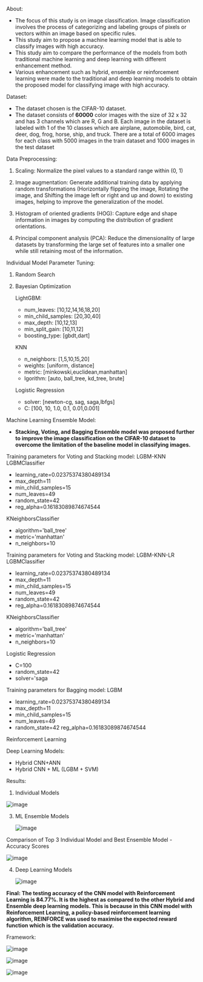 About:

- The focus of this study is on image classification. Image classification involves the process of categorizing and labeling groups of pixels or vectors within an image based on specific rules. 
- This study aim to propose a machine learning model that is able to classify images with high accuracy.
- This study aim to compare the performance of the models from both traditional machine learning and deep learning with different enhancement method.
- Various enhancement such as hybrid, ensemble or reinforcement learning were made to the traditional and deep learning models to obtain the proposed model for classifying image with high accuracy. 

Dataset:

- The dataset chosen is the CIFAR-10 dataset. 
- The dataset consists of **60000** color images with the size of 32 x 32 and has 3 channels which are R, G and B. Each image in the dataset is labeled with 1 of the 10 classes which are airplane, automobile, bird, cat, deer, dog, frog, horse, ship, and truck. There are a total of 6000 images for each class with 5000 images in the train dataset and 1000 images in the test dataset

Data Preprocessing:

1) Scaling: Normalize the pixel values to a standard range within (0, 1)
   
3) Image augmentation:  Generate additional training data by applying random transformations (Horizontally flipping the image, Rotating the image, and Shifting the image left or right and up and down) to existing images, helping to improve the generalization of the model.
   
4) Histogram of oriented gradients (HOG): Capture edge and shape information in images by computing the distribution of gradient orientations.
   
5) Principal component analysis (PCA): Reduce the dimensionality of large datasets by transforming the large set of features into a smaller one while still retaining most of the information.

Individual Model Parameter Tuning:
1) Random Search
2) Bayesian Optimization
   
   LightGBM: 
   - num_leaves: [10,12,14,16,18,20]
   - min_child_samples: [20,30,40]
   - max_depth: [10,12,13]
   - min_split_gain: [10,11,12]
   - boosting_type: [gbdt,dart]
   
   KNN
   - n_neighbors: [1,5,10,15,20]
   - weights: [uniform, distance]
   - metric: [minkowski,euclidean,manhattan]
   - lgorithm: [auto, ball_tree, kd_tree, brute]
   
   Logistic Regression
   - solver: [newton-cg, sag, saga,lbfgs]
   - C: [100, 10, 1.0, 0.1, 0.01,0.001]

Machine Learning Ensemble Model:
- **Stacking, Voting, and Bagging Ensemble model was proposed further to improve the image classification on the CIFAR-10 dataset to overcome the limitation of the baseline model in classifying images.**
  
Training parameters for Voting and Stacking model: LGBM-KNN
LGBMClassifier
- learning_rate=0.02375374380489134
- max_depth=11
- min_child_samples=15
- num_leaves=49
- random_state=42
- reg_alpha=0.16183089874674544

KNeighborsClassifier
- algorithm='ball_tree'
- metric='manhattan'
- n_neighbors=10

Training parameters for Voting and Stacking model: LGBM-KNN-LR
LGBMClassifier
- learning_rate=0.02375374380489134
- max_depth=11
- min_child_samples=15
- num_leaves=49
- random_state=42
- reg_alpha=0.16183089874674544

KNeighborsClassifier
- algorithm='ball_tree'
- metric='manhattan'
- n_neighbors=10

Logistic Regression
- C=100
- random_state=42
- solver='saga

Training parameters for Bagging model: LGBM
- learning_rate=0.02375374380489134
- max_depth=11
- min_child_samples=15
- num_leaves=49
- random_state=42
  reg_alpha=0.16183089874674544

Reinforcement Learning

Deep Learning Models:
- Hybrid CNN+ANN
- Hybrid CNN + ML (LGBM + SVM)

Results:
1) Individual Models
   
![image](https://github.com/user-attachments/assets/d699d290-eb07-4122-a7d1-9f128436e275)

3) ML Ensemble Models
   
   ![image](https://github.com/user-attachments/assets/f31d0a26-b2e9-4868-87e7-64a0c1d7db0f)

Comparison of Top 3 Individual Model and Best Ensemble Model - Accuracy Scores

![image](https://github.com/user-attachments/assets/bed1409c-c2de-4fd1-9fa5-0aa8ac51f00a)

4) Deep Learning Models

   ![image](https://github.com/user-attachments/assets/4f0fae25-ffeb-4c0b-a5a8-1d08667b72c7)

**Final: The testing accuracy of the CNN model with Reinforcement Learning is 84.77%. It is the highest as compared to the other Hybrid and Ensemble deep learning models. This is because in this CNN model with Reinforcement Learning, a policy-based reinforcement learning algorithm, REINFORCE was used to maximise the expected reward function which is the validation accuracy.**

Framework:

![image](https://github.com/user-attachments/assets/10d13095-85f1-4711-b08d-3bd626f29598)

![image](https://github.com/user-attachments/assets/570c756a-0a45-41f8-91b4-c9ff50e5c4d1)

![image](https://github.com/user-attachments/assets/38b0f84b-1c8e-4812-bf97-f1eb1afa41ce)


